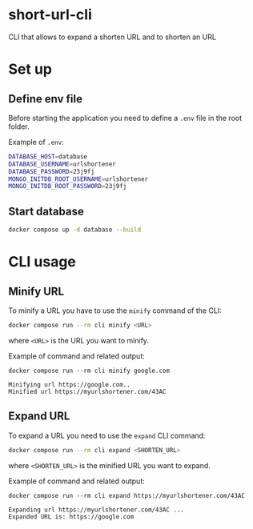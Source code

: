 # short-url-cli
CLI that allows to expand a shorten URL and to shorten an URL

# Set up

## Define env file

Before starting the application you need to define a `.env` file in the root folder.

Example of `.env`:
```bash
DATABASE_HOST=database
DATABASE_USERNAME=urlshortener
DATABASE_PASSWORD=23j9fj
MONGO_INITDB_ROOT_USERNAME=urlshortener
MONGO_INITDB_ROOT_PASSWORD=23j9fj
```

## Start database

```bash
docker compose up -d database --build
```

# CLI usage

## Minify URL

To minify a URL you have to use the `minify` command of the CLI:

```bash
docker compose run --rm cli minify <URL>
```

where `<URL>` is the URL you want to minify.

Example of command and related output:
```
docker compose run --rm cli minify google.com

Minifying url https://google.com..
Minified url https://myurlshortener.com/43AC
```

## Expand URL

To expand a URL you need to use the `expand` CLI command:
```bash
docker compose run --rm cli expand <SHORTEN_URL>
```
where `<SHORTEN_URL>` is the minified URL you want to expand.

Example of command and related output:
```
docker compose run --rm cli expand https://myurlshortener.com/43AC

Expanding url https://myurlshortener.com/43AC ...
Expanded URL is: https://google.com
```